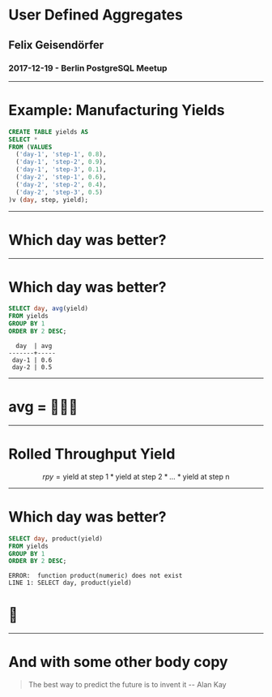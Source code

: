 # User Defined Aggregates

## Felix Geisendörfer

### 2017-12-19 - Berlin PostgreSQL Meetup

---

# Example: Manufacturing Yields

```sql
CREATE TABLE yields AS
SELECT *
FROM (VALUES
  ('day-1', 'step-1', 0.8),
  ('day-1', 'step-2', 0.9),
  ('day-1', 'step-3', 0.1),
  ('day-2', 'step-1', 0.6),
  ('day-2', 'step-2', 0.4),
  ('day-2', 'step-3', 0.5)
)v (day, step, yield);
```
---

# Which day was better?

---

# Which day was better?

```sql
SELECT day, avg(yield)
FROM yields
GROUP BY 1
ORDER BY 2 DESC;
```
```
  day  | avg
-------+-----
 day-1 | 0.6
 day-2 | 0.5
```

---

# avg = 🤦🏻‍♂️

---

# Rolled Throughput Yield

$$
\mathit{rpy} = \mathit{\text{yield at step 1}} * \mathit{\text{yield at step 2}} * \mathit{...} * \mathit{\text{yield at step n}}
$$

---

# Which day was better?

```sql
SELECT day, product(yield)
FROM yields
GROUP BY 1
ORDER BY 2 DESC;
```
```
ERROR:  function product(numeric) does not exist
LINE 1: SELECT day, product(yield)
```

# 🙈

---

# And with some other body copy

> The best way to predict the future is to invent it
-- Alan Kay
